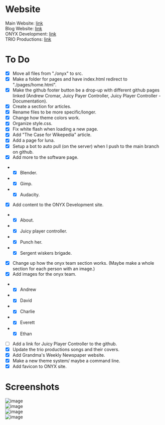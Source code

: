 # Website

Main Website: [link](https://www.andrewcromar.org/)<br>
Blog Website: [link](https://blog.andrewcromar.org/)<br>
ONYX Development: [link](https://onyx.andrewcromar.org/)<br>
TRIO Productions: [link](https://trio.andrewcromar.org/)

# To Do

- [x] Move all files from "./onyx" to src.
- [x] Make a folder for pages and have index.html redirect to "./pages/home.html".
- [x] Make the github footer button be a drop-up with different github pages linked (Andrew Cromar, Juicy Payer Controller, Juicy Player Controller - Documentation).
- [x] Create a section for articles.
- [x] Rename files to be more specific/longer.
- [x] Change how theme colors work.  
- [x] Organize style.css.
- [x] Fix white flash when loading a new page.
- [x] Add "The Case for Wikepedia" article.
- [x] Add a page for luna.
- [x] Setup a bot to auto pull (on the server) when I push to the main branch on github.
- [x] Add more to the software page.
- - [x] Blender.
- - [x] Gimp.
- - [x] Audacity.
- [x] Add content to the ONYX Development site.
- - [x] About.
- - [x] Juicy player controller.
- - [x] Punch her.
- - [x] Sergent wiskers brigade.
- [x] Change up how the onyx team section works. (Maybe make a whole section for each person with an image.)
- [x] Add images for the onyx team.
- - [x] Andrew
- - [x] David
- - [x] Charlie
- - [x] Everett
- - [x] Ethan
- [ ] Add a link for Juicy Player Controller to the github.
- [x] Update the trio productions songs and their covers.
- [x] Add Grandma's Weekly Newspaper website.
- [x] Make a new theme system/ maybe a command line.
- [x] Add favicon to ONYX site.

# Screenshots

![image](https://github.com/user-attachments/assets/febf7890-d8ec-4df1-b33c-adb19275a12c)<br>
![image](https://github.com/user-attachments/assets/be34026a-b5f8-403f-92f5-7d23a6879f28)<br>
![image](https://github.com/user-attachments/assets/97e5ddaa-6630-4105-aa32-bf2c370bbf6a)<br>
![image](https://github.com/user-attachments/assets/8a4276dd-1608-4eee-a208-c7239762169f)